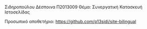 Σιδηροπούλου Δέσποινα Π2013009
Θέμα: Συνεργατική Κατασκευή Ιστοσελίδας

Προσωπικό αποθετήριο: https://github.com/p13sidi/site-bilingual
